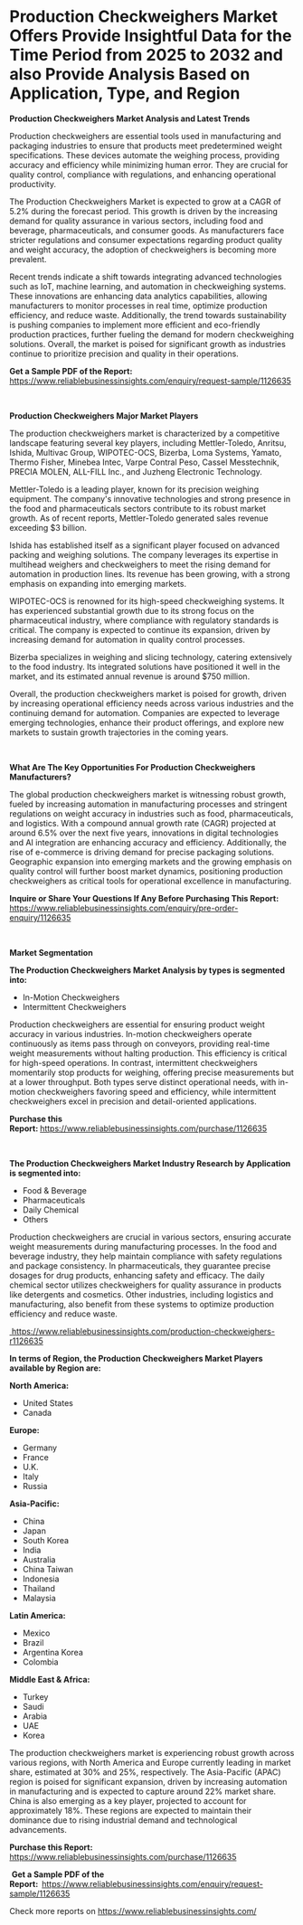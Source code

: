 <p><h1>Production Checkweighers Market Offers Provide Insightful Data for the Time Period from 2025 to 2032 and also Provide Analysis Based on Application, Type, and Region</h1></p><p><strong>Production Checkweighers Market Analysis and Latest Trends</strong></p>
<p><p>Production checkweighers are essential tools used in manufacturing and packaging industries to ensure that products meet predetermined weight specifications. These devices automate the weighing process, providing accuracy and efficiency while minimizing human error. They are crucial for quality control, compliance with regulations, and enhancing operational productivity.</p><p>The Production Checkweighers Market is expected to grow at a CAGR of 5.2% during the forecast period. This growth is driven by the increasing demand for quality assurance in various sectors, including food and beverage, pharmaceuticals, and consumer goods. As manufacturers face stricter regulations and consumer expectations regarding product quality and weight accuracy, the adoption of checkweighers is becoming more prevalent.</p><p>Recent trends indicate a shift towards integrating advanced technologies such as IoT, machine learning, and automation in checkweighing systems. These innovations are enhancing data analytics capabilities, allowing manufacturers to monitor processes in real time, optimize production efficiency, and reduce waste. Additionally, the trend towards sustainability is pushing companies to implement more efficient and eco-friendly production practices, further fueling the demand for modern checkweighing solutions. Overall, the market is poised for significant growth as industries continue to prioritize precision and quality in their operations.</p></p>
<p><strong>Get a Sample PDF of the Report:&nbsp;</strong> <a href="https://www.reliablebusinessinsights.com/enquiry/request-sample/1126635?utm_campaign=3000&utm_medium=2&utm_source=Github&utm_content=ia&utm_term=11042025&utm_id=production-checkweighers">https://www.reliablebusinessinsights.com/enquiry/request-sample/1126635</a></p>
<p>&nbsp;</p>
<p><strong>Production Checkweighers Major Market Players</strong></p>
<p><p>The production checkweighers market is characterized by a competitive landscape featuring several key players, including Mettler-Toledo, Anritsu, Ishida, Multivac Group, WIPOTEC-OCS, Bizerba, Loma Systems, Yamato, Thermo Fisher, Minebea Intec, Varpe Contral Peso, Cassel Messtechnik, PRECIA MOLEN, ALL-FILL Inc., and Juzheng Electronic Technology. </p><p>Mettler-Toledo is a leading player, known for its precision weighing equipment. The company's innovative technologies and strong presence in the food and pharmaceuticals sectors contribute to its robust market growth. As of recent reports, Mettler-Toledo generated sales revenue exceeding $3 billion.</p><p>Ishida has established itself as a significant player focused on advanced packing and weighing solutions. The company leverages its expertise in multihead weighers and checkweighers to meet the rising demand for automation in production lines. Its revenue has been growing, with a strong emphasis on expanding into emerging markets.</p><p>WIPOTEC-OCS is renowned for its high-speed checkweighing systems. It has experienced substantial growth due to its strong focus on the pharmaceutical industry, where compliance with regulatory standards is critical. The company is expected to continue its expansion, driven by increasing demand for automation in quality control processes.</p><p>Bizerba specializes in weighing and slicing technology, catering extensively to the food industry. Its integrated solutions have positioned it well in the market, and its estimated annual revenue is around $750 million.</p><p>Overall, the production checkweighers market is poised for growth, driven by increasing operational efficiency needs across various industries and the continuing demand for automation. Companies are expected to leverage emerging technologies, enhance their product offerings, and explore new markets to sustain growth trajectories in the coming years.</p></p>
<p>&nbsp;</p>
<p><strong>What Are The Key Opportunities For Production Checkweighers Manufacturers?</strong></p>
<p><p>The global production checkweighers market is witnessing robust growth, fueled by increasing automation in manufacturing processes and stringent regulations on weight accuracy in industries such as food, pharmaceuticals, and logistics. With a compound annual growth rate (CAGR) projected at around 6.5% over the next five years, innovations in digital technologies and AI integration are enhancing accuracy and efficiency. Additionally, the rise of e-commerce is driving demand for precise packaging solutions. Geographic expansion into emerging markets and the growing emphasis on quality control will further boost market dynamics, positioning production checkweighers as critical tools for operational excellence in manufacturing.</p></p>
<p><strong>Inquire or Share Your Questions If Any Before Purchasing This Report:</strong> <a href="https://www.reliablebusinessinsights.com/enquiry/pre-order-enquiry/1126635?utm_campaign=3000&utm_medium=2&utm_source=Github&utm_content=ia&utm_term=11042025&utm_id=production-checkweighers">https://www.reliablebusinessinsights.com/enquiry/pre-order-enquiry/1126635</a></p>
<p>&nbsp;</p>
<p><strong>Market Segmentation</strong></p>
<p><strong>The Production Checkweighers Market Analysis by types is segmented into:</strong></p>
<p><ul><li>In-Motion Checkweighers</li><li>Intermittent Checkweighers</li></ul></p>
<p><p>Production checkweighers are essential for ensuring product weight accuracy in various industries. In-motion checkweighers operate continuously as items pass through on conveyors, providing real-time weight measurements without halting production. This efficiency is critical for high-speed operations. In contrast, intermittent checkweighers momentarily stop products for weighing, offering precise measurements but at a lower throughput. Both types serve distinct operational needs, with in-motion checkweighers favoring speed and efficiency, while intermittent checkweighers excel in precision and detail-oriented applications.</p></p>
<p><strong>Purchase this Report:&nbsp;</strong><a href="https://www.reliablebusinessinsights.com/purchase/1126635?utm_campaign=3000&utm_medium=2&utm_source=Github&utm_content=ia&utm_term=11042025&utm_id=production-checkweighers">https://www.reliablebusinessinsights.com/purchase/1126635</a></p>
<p>&nbsp;</p>
<p><strong>The Production Checkweighers Market Industry Research by Application is segmented into:</strong></p>
<p><ul><li>Food & Beverage</li><li>Pharmaceuticals</li><li>Daily Chemical</li><li>Others</li></ul></p>
<p><p>Production checkweighers are crucial in various sectors, ensuring accurate weight measurements during manufacturing processes. In the food and beverage industry, they help maintain compliance with safety regulations and package consistency. In pharmaceuticals, they guarantee precise dosages for drug products, enhancing safety and efficacy. The daily chemical sector utilizes checkweighers for quality assurance in products like detergents and cosmetics. Other industries, including logistics and manufacturing, also benefit from these systems to optimize production efficiency and reduce waste.</p></p>
<p><a href="https://www.reliablebusinessinsights.com/production-checkweighers-r1126635?utm_campaign=3000&utm_medium=2&utm_source=Github&utm_content=ia&utm_term=11042025&utm_id=production-checkweighers">&nbsp;https://www.reliablebusinessinsights.com/production-checkweighers-r1126635</a></p>
<p><strong>In terms of Region, the Production Checkweighers Market Players available by Region are:</strong></p>
<p>
    <p> <strong> North America: </strong>
        <ul>
            <li>United States</li>
            <li>Canada</li>
        </ul>
        </p> 
    <p> <strong> Europe: </strong>
        <ul>
            <li>Germany</li>
            <li>France</li>
            <li>U.K.</li>
            <li>Italy</li>
            <li>Russia</li>
        </ul>
        </p> 
    <p> <strong> Asia-Pacific: </strong>
        <ul>
            <li>China</li>
            <li>Japan</li>
            <li>South Korea</li>
            <li>India</li>
            <li>Australia</li>
            <li>China Taiwan</li>
            <li>Indonesia</li>
            <li>Thailand</li>
            <li>Malaysia</li>
        </ul>
        </p> 
    <p> <strong> Latin America: </strong>
        <ul>
            <li>Mexico</li>
            <li>Brazil</li>
            <li>Argentina Korea</li>
            <li>Colombia</li>
        </ul>
        </p> 
    <p> <strong> Middle East & Africa: </strong>
        <ul>
            <li>Turkey</li>
            <li>Saudi</li>
            <li>Arabia</li>
            <li>UAE</li>
            <li>Korea</li>
        </ul>
    </p>
    </p>
<p><p>The production checkweighers market is experiencing robust growth across various regions, with North America and Europe currently leading in market share, estimated at 30% and 25%, respectively. The Asia-Pacific (APAC) region is poised for significant expansion, driven by increasing automation in manufacturing and is expected to capture around 22% market share. China is also emerging as a key player, projected to account for approximately 18%. These regions are expected to maintain their dominance due to rising industrial demand and technological advancements.</p></p>
<p><strong>Purchase this Report: </strong><a href="https://www.reliablebusinessinsights.com/purchase/1126635?utm_campaign=3000&utm_medium=2&utm_source=Github&utm_content=ia&utm_term=11042025&utm_id=production-checkweighers">https://www.reliablebusinessinsights.com/purchase/1126635</a></p>
<p>&nbsp;<strong>Get a Sample PDF of the Report:&nbsp;&nbsp;</strong><a href="https://www.reliablebusinessinsights.com/enquiry/request-sample/1126635?utm_campaign=3000&utm_medium=2&utm_source=Github&utm_content=ia&utm_term=11042025&utm_id=production-checkweighers">https://www.reliablebusinessinsights.com/enquiry/request-sample/1126635</a></p>
<p><strong></strong></p>
<p>Check more reports on <a href="https://www.reliablebusinessinsights.com/?utm_campaign=3000&utm_medium=2&utm_source=Github&utm_content=ia&utm_term=11042025&utm_id=production-checkweighers">https://www.reliablebusinessinsights.com/</a></p>